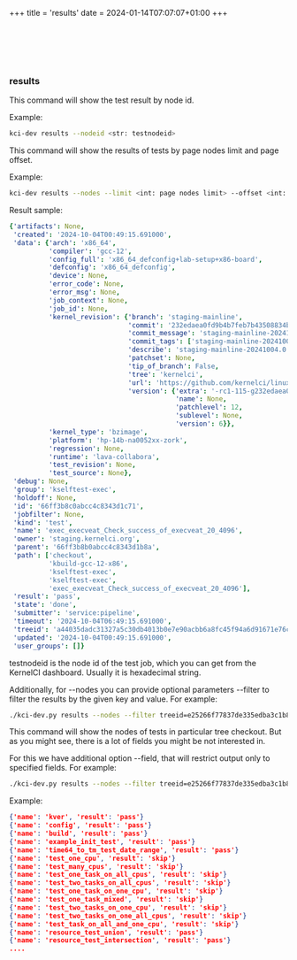 +++
title = 'results'
date = 2024-01-14T07:07:07+01:00
+++

<br>
<br>
<br>
<br>

### results

This command will show the test result by node id.

Example:
```sh
kci-dev results --nodeid <str: testnodeid>
```

This command will show the results of tests by page nodes limit and page offset.

Example:
```sh
kci-dev results --nodes --limit <int: page nodes limit> --offset <int: page nodes offset>
```

Result sample:
```yaml
{'artifacts': None,
 'created': '2024-10-04T00:49:15.691000',
 'data': {'arch': 'x86_64',
          'compiler': 'gcc-12',
          'config_full': 'x86_64_defconfig+lab-setup+x86-board',
          'defconfig': 'x86_64_defconfig',
          'device': None,
          'error_code': None,
          'error_msg': None,
          'job_context': None,
          'job_id': None,
          'kernel_revision': {'branch': 'staging-mainline',
                              'commit': '232edaea0fd9b4b7feb7b43508834bba7e820584',
                              'commit_message': 'staging-mainline-20241004.0',
                              'commit_tags': ['staging-mainline-20241004.0'],
                              'describe': 'staging-mainline-20241004.0',
                              'patchset': None,
                              'tip_of_branch': False,
                              'tree': 'kernelci',
                              'url': 'https://github.com/kernelci/linux.git',
                              'version': {'extra': '-rc1-115-g232edaea0fd9b',
                                          'name': None,
                                          'patchlevel': 12,
                                          'sublevel': None,
                                          'version': 6}},
          'kernel_type': 'bzimage',
          'platform': 'hp-14b-na0052xx-zork',
          'regression': None,
          'runtime': 'lava-collabora',
          'test_revision': None,
          'test_source': None},
 'debug': None,
 'group': 'kselftest-exec',
 'holdoff': None,
 'id': '66ff3b8c0abcc4c8343d1c71',
 'jobfilter': None,
 'kind': 'test',
 'name': 'exec_execveat_Check_success_of_execveat_20_4096',
 'owner': 'staging.kernelci.org',
 'parent': '66ff3b8b0abcc4c8343d1b8a',
 'path': ['checkout',
          'kbuild-gcc-12-x86',
          'kselftest-exec',
          'kselftest-exec',
          'exec_execveat_Check_success_of_execveat_20_4096'],
 'result': 'pass',
 'state': 'done',
 'submitter': 'service:pipeline',
 'timeout': '2024-10-04T06:49:15.691000',
 'treeid': 'a44035dadc31327a5c30db4013b0e7e90acbb6a8fc45f94a6d91671e76cdfd8a',
 'updated': '2024-10-04T00:49:15.691000',
 'user_groups': []}
```

testnodeid is the node id of the test job, which you can get from the KernelCI dashboard. Usually it is hexadecimal string.

Additionally, for --nodes you can provide optional parameters --filter to filter the results by the given key and value. For example:
```sh
./kci-dev.py results --nodes --filter treeid=e25266f77837de335edba3c1b8d2a04edc2bfb195b77c44711d81ebea4494140 --filter kind=test
```
This command will show the nodes of tests in particular tree checkout. But as you might see, there is a lot of fields you might be not
interested in.

For this we have additional option --field, that will restrict output only to specified fields. For example:
```sh
./kci-dev.py results --nodes --filter treeid=e25266f77837de335edba3c1b8d2a04edc2bfb195b77c44711d81ebea4494140 --filter kind=test --field name --field result
```
Example:

```json
{'name': 'kver', 'result': 'pass'}
{'name': 'config', 'result': 'pass'}
{'name': 'build', 'result': 'pass'}
{'name': 'example_init_test', 'result': 'pass'}
{'name': 'time64_to_tm_test_date_range', 'result': 'pass'}
{'name': 'test_one_cpu', 'result': 'skip'}
{'name': 'test_many_cpus', 'result': 'skip'}
{'name': 'test_one_task_on_all_cpus', 'result': 'skip'}
{'name': 'test_two_tasks_on_all_cpus', 'result': 'skip'}
{'name': 'test_one_task_on_one_cpu', 'result': 'skip'}
{'name': 'test_one_task_mixed', 'result': 'skip'}
{'name': 'test_two_tasks_on_one_cpu', 'result': 'skip'}
{'name': 'test_two_tasks_on_one_all_cpus', 'result': 'skip'}
{'name': 'test_task_on_all_and_one_cpu', 'result': 'skip'}
{'name': 'resource_test_union', 'result': 'pass'}
{'name': 'resource_test_intersection', 'result': 'pass'}
....
```
